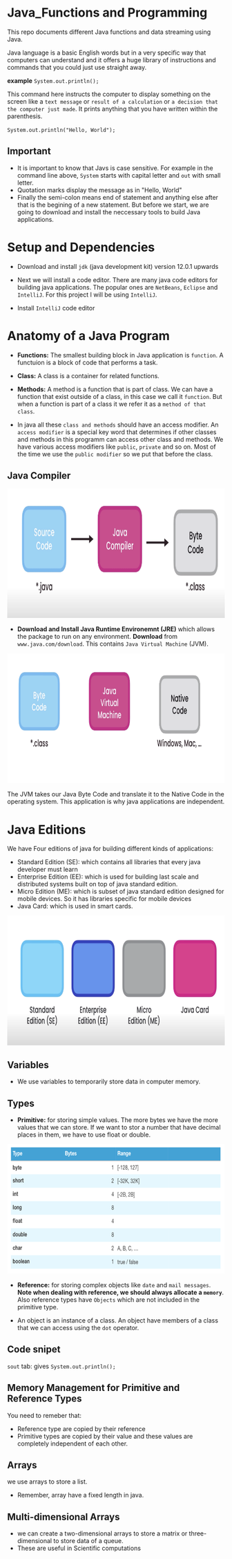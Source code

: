 # Java_Functions and Programming 
 This repo documents different Java functions and data streaming using Java.

 Java language is a basic English words but in a very specific way that computers can understand and it offers a huge library of instructions and commands that you could just use straight away. 

 **example**
 `System.out.println();`

 This command here instructs the computer to display something on the screen like a `text message` or `result of a calculation` or `a decision that the computer just made`. It prints anything that you have written within the parenthesis.

 `System.out.println("Hello, World");`

## Important 
- It is important to know that Javs is case sensitive. For example in the command line above, `System` starts with capital letter and `out` with small letter.
- Quotation marks display the message as in "Hello, World"
- Finally the semi-colon means end of statement and anything else after that is the begining of a new statement. But before we start, we are going to download and install the neccessary tools to build Java applications.

# Setup and Dependencies
- Download and install `jdk` (java development kit) version 12.0.1 upwards
- Next we will install a code editor. There are many java code editors for building java applications. The popular ones are `NetBeans`, `Eclipse` and `IntelliJ`. For this project I will be using `IntelliJ`.

- Install `IntelliJ` code editor 

# Anatomy of a Java Program

- **Functions:** The smallest building block in Java application is `function`. A functuion is a block of code that performs a task.

- **Class:** A class is a container for related functions.
- **Methods:** A method is a function that is part of class. We can have a function that exist outside of a class, in this case we call it `function`. But when a function is part of a class it we refer it as a `method of that class`.

- In java all these `class and methods` should have an access modifier. An `access modifier` is a special key word that determines if other classes and methods in this programm can access other class and methods. We have various access modifiers like `public`, `private` and so on. Most of the time we use the `public modifier` so we put that before the class. 

## Java Compiler 

<img src="./images/java_execution.png" width="800" height="300">

- **Download and Install Java Runtime Environemnt (JRE)** which allows the package to run on any environment. **Download** from `www.java.com/download`. This contains `Java Virtual Machine` (JVM).

<img src="./images/JVM.png" width="800" height="300">

The JVM takes our Java Byte Code and translate it to the Native Code in the operating system. This application is why java applications are independent. 

# Java Editions 

We have Four editions of java for building different kinds of applications:
- Standard Edition (SE): which contains all libraries that every java developer must learn 
- Enterprise Edition (EE): which is used for building last scale and distributed systems built on top of java standard edition.
- Micro Edition (ME): which is subset of java standard edition designed for mobile devices. So it has libraries specific for mobile devices 
- Java Card: which is used in smart cards. 

<img src="./images/JE.png" width="800" height="300">

## Variables 
- We use variables to temporarily store data in computer memory.

## Types 
- **Primitive:** for storing simple values. The more bytes we have the more values that we can store. If we want to stor a number that have decimal places in them, we have to use float or double.

<img src="./images/primitive_types.png" width="800" height="300">


- **Reference:** for storing complex objects like `date` and `mail messages`.
**Note when dealing with reference, we should always allocate a `memory`**. Also reference types have `Objects` which are not included in the primitive type.

- An object is an instance of a class. An object have members of a class that we can access using the `dot` operator.


## Code snipet 

`sout` tab: gives `System.out.println();`

## Memory Management for Primitive and Reference Types 

You need to remeber that:
- Reference type are copied by their reference 
- Primitive types are copied by their value and these values are completely independent of each other.

## Arrays 
we use arrays to store a list. 
- Remember, array have a fixed length in java.

## Multi-dimensional Arrays
- we can create a two-dimensional arrays to store a matrix or three-dimensional to store data of a queue.
- These are useful in Scientific computations










